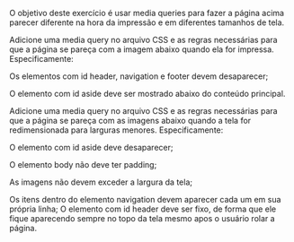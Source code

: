 O objetivo deste exercício é usar media queries para fazer a página acima parecer diferente na hora da impressão e em diferentes tamanhos de tela.

Adicione uma media query no arquivo CSS e as regras necessárias para que a página se pareça com a imagem abaixo quando ela for impressa. Especificamente:

Os elementos com id header, navigation e footer devem desaparecer;

O elemento com id aside deve ser mostrado abaixo do conteúdo principal.

Adicione uma media query no arquivo CSS e as regras necessárias para que a página se pareça com as imagens abaixo quando a tela for redimensionada para larguras menores. Especificamente:

O elemento com id aside deve desaparecer;

O elemento body não deve ter padding;

As imagens não devem exceder a largura da tela;

Os itens dentro do elemento navigation devem aparecer cada um em sua própria linha;
O elemento com id header deve ser fixo, de forma que ele fique aparecendo sempre no topo da tela mesmo apos o usuário rolar a página.